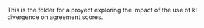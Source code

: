 This is the folder for a proyect exploring the impact of the use of kl divergence on agreement scores.
